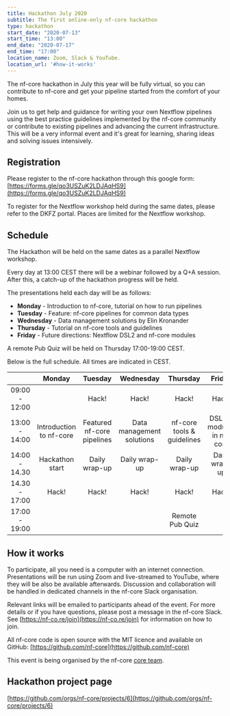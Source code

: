```yaml
---
title: Hackathon July 2020
subtitle: The first online-only nf-core hackathon
type: hackathon
start_date: "2020-07-13"
start_time: "13:00"
end_date: "2020-07-17"
end_time: "17:00"
location_name: Zoom, Slack & YouTube.
location_url: '#how-it-works'
---
```


The nf-core hackathon in July this year will be fully virtual, so you
can contribute to nf-core and get your pipeline started
from the comfort of your homes.

Join us to get help and guidance for writing your own Nextflow pipelines
using the best practice guidelines implemented by the nf-core community
or contribute to existing pipelines and advancing the current infrastructure.
This will be a very informal event and it's great for learning,
sharing ideas and solving issues intensively.

## Registration

Please register to the nf-core hackathon through this google form:
[https://forms.gle/qo3USZuK2LDJAqHS9](https://forms.gle/qo3USZuK2LDJAqHS9)

To register for the Nextflow workshop held during the same dates,
please refer to the DKFZ portal. Places are limited for the Nextflow workshop.

## Schedule

The Hackathon will be held on the same dates as a parallel Nextflow workshop.

Every day at 13:00 CEST there will be a webinar followed by a Q+A session.
After this, a catch-up of the hackathon progress will be held.

The presentations held each day will be as follows:

* **Monday** - Introduction to nf-core, tutorial on how to run pipelines
* **Tuesday** - Feature: nf-core pipelines for common data types
* **Wednesday** - Data management solutions by Elin Kronander
* **Thursday** - Tutorial on nf-core tools and guidelines
* **Friday** - Future directions: Nextflow DSL2 and nf-core modules

A remote Pub Quiz  will be held on Thursday 17:00-19:00 CEST.

Below is the full schedule. All times are indicated in CEST.

|              |          Monday         |           Tuesday          |         Wednesday         |          Thursday          |                      Friday                      |
|:------------:|:-----------------------:|:--------------------------:|:-------------------------:|:--------------------------:|:------------------------------------------------:|
|    09:00 - 12:00   |                         |            Hack!           |           Hack!           |            Hack!           |                       Hack!                      |
|   13:00 - 14:00   | Introduction to nf-core | Featured nf-core pipelines | Data management solutions | nf-core tools & guidelines |            DSL2 & modules in nf-core           |
|  14:00 - 14.30 |     Hackathon start     |        Daily wrap-up       |       Daily wrap-up       |        Daily wrap-up       |                   Daily wrap-up                  |
| 14.30 - 17:00 |          Hack!          |            Hack!           |           Hack!           |            Hack!           | Hack! |
|   17:00 - 19:00   |                         |                            |                           |       Remote Pub Quiz      |                                                  |

## How it works

To participate, all you need is a computer with an internet connection.
Presentations will be run using Zoom and live-streamed to YouTube,
where they will be also be available afterwards. Discussion and collaboration
will be handled in dedicated channels in the nf-core Slack organisation.

Relevant links will be emailed to participants ahead of the event. For more
details or if you have questions, please post a message in the nf-core Slack.
See [https://nf-co.re/join](https://nf-co.re/join) for information on how to join.

All nf-core code is open source with the MIT licence and available on
GitHub: [https://github.com/nf-core](https://github.com/nf-core)

This event is being organised by the nf-core [core team](https://nf-co.re/about).

## Hackathon project page

[https://github.com/orgs/nf-core/projects/6](https://github.com/orgs/nf-core/projects/6)
